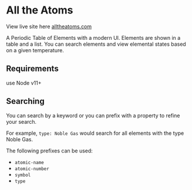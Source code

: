 # All the Atoms

View live site here [alltheatoms.com](http://alltheatoms.com)

A Periodic Table of Elements with a modern UI. Elements are shown in a table and a list. You can search elements and view elemental states based on a given temperature.

## Requirements

use Node v11+

## Searching

You can search by a keyword or you can prefix with a property to refine your search.

For example, `type: Noble Gas` would search for all elements with the type Noble Gas.

The following prefixes can be used:

* `atomic-name`
* `atomic-number`
* `symbol`
* `type`
